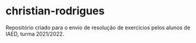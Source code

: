 # christian-rodrigues
Repositório criado para o envio de resolução de exercícios pelos alunos de IAED, turma 2021/2022.
